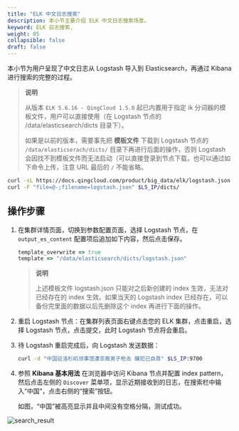 ```yaml
---
title: "ELK 中文日志搜索"
description: 本小节主要介绍 ELK 中文日志搜索场景。 
keyword: ELK 日志搜索,
weight: 05
collapsible: false
draft: false
---
```


本小节为用户呈现了中文日志从 Logstash 导入到 Elasticsearch，再通过 Kibana 进行搜索的完整的过程。

> **说明**
>
> 从版本 `ELK 5.6.16 - QingCloud 1.5.0` 起已内置用于指定 ik 分词器的模板文件，用户可以直接使用（在 Logstash 节点的 /data/elasticsearch/dicts 目录下）。
>
> 如果是以前的版本，需要事先把 **模板文件** 下载到 Logstash 节点的 `/data/elasticserach/dicts/` 目录下再进行后面的操作，否则 Logstash 会因找不到模板文件而无法启动（可以直接登录到节点下载，也可以通过如下命令上传，注意 URL 最后的 `/` 不能省略。

```bash
curl -sL https://docs.qingcloud.com/product/big_data/elk/logstash.json |
curl -F "file=@-;filename=logstash.json" $LS_IP/dicts/
```

## 操作步骤

1. 在集群详情页面，切换到参数配置页面，选择 Logstash 节点，在 `output_es_content` 配置项后追加如下内容，然后点击保存。

   ```ruby
   template_overwrite => true
   template => "/data/elasticsearch/dicts/logstash.json"
   ```

   > **说明**
   >
   > 上述模板文件 logstash.json 只能对之后新创建的 index 生效，无法对已经存在的 index 生效。如果当天的 Logstash index 已经存在，可以备份完里面的数据以后先删除这个 index 再进行下面的操作。

2. 重启 Logstash 节点：在集群列表页面右键点击您的 ELK 集群，点击重启，选择 Logstash 节点，点击提交，此时 Logstash 节点将会重启。

3. 待 Logstash 重启完成后，向 Logstash 发送数据：

   ```bash
   curl -d "中国驻洛杉矶领事馆遭亚裔男子枪击 嫌犯已自首" $LS_IP:9700
   ```

4. 参照 **Kibana 基本用法** 在浏览器中访问 Kibana 节点并配置 index pattern，然后点击左侧的 `Discover` 菜单项，显示近期接收到的日志，在搜索栏中输入“中国”，点击右侧的“搜索”按钮。
   
   如图，“中国”被高亮显示并且中间没有空格分隔，测试成功。

 ![search_result](../../images/search_result.png) 
